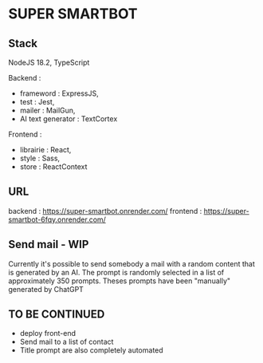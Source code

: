 # SUPER SMARTBOT

## Stack 
NodeJS 18.2, TypeScript

Backend : 
  - frameword : ExpressJS,
  - test : Jest,
  - mailer : MailGun,
  - AI text generator : TextCortex

Frontend :
  - librairie : React,
  - style : Sass,
  - store : ReactContext

## URL
backend : https://super-smartbot.onrender.com/
frontend : https://super-smartbot-6fqy.onrender.com/

## Send mail - WIP

Currently it's possible to send somebody a mail with a random content that is generated by an AI.
The prompt is randomly selected in a list of approximately 350 prompts.
Theses prompts have been "manually" generated by ChatGPT


## TO BE CONTINUED
- deploy front-end
- Send mail to a list of contact
- Title prompt are also completely automated
